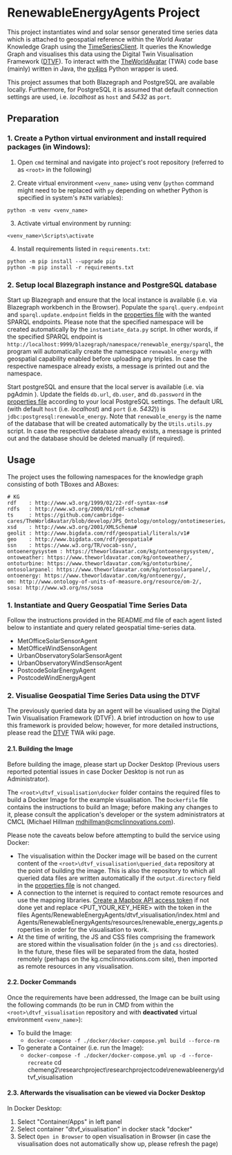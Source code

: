 # RenewableEnergyAgents Project

This project instantiates wind and solar sensor generated time series data which is attached to geospatial reference within the World Avatar Knowledge Graph using the [TimeSeriesClient]. It queries the Knowledge Graph and visualises this data using the Digital Twin Visualisation Framework ([DTVF]). To interact with the [TheWorldAvatar] (TWA) code base (mainly) written in Java, the [py4jps] Python wrapper is used.

This project assumes that both Blazegraph and PostgreSQL are available locally. Furthermore, for PostgreSQL it is assumed that default connection settings are used, i.e. _localhost_ as `host` and _5432_ as `port`.

## Preparation
### 1. Create a Python virtual environment and install required packages (in Windows):

1) Open `cmd` terminal and navigate into project's root repository (referred to as `<root>` in the following)

2) Create virtual environment `<venv_name>` using venv (`python` command might need to be replaced with `py` depending on whether Python is specified in system's `PATH` variables):
```
python -m venv <venv_name>
```

3) Activate virtual environment by running:
```
<venv_name>\Scripts\activate
```

4) Install requirements listed in `requirements.txt`:
```
python -m pip install --upgrade pip  
python -m pip install -r requirements.txt
```

### 2. Setup local Blazegraph instance and PostgreSQL database 

Start up Blazegraph and ensure that the local instance is available (i.e. via Blazegraph workbench in the Browser). Populate the `sparql.query.endpoint` and `sparql.update.endpoint` fields in the [properties file] with the wanted SPARQL endpoints. Please note that the specified namespace will be created automatically by the `instantiate_data.py` script. In other words, if the specified SPARQL endpoint is `http://localhost:9999/blazegraph/namespace/renewable_energy/sparql`, the program will automatically create the namespace `renewable_energy` with geospatial capability enabled before uploading any triples. In case the respective namespace already exists, a message is printed out and the namespace.

Start postgreSQL and ensure that the local server is available (i.e. via pgAdmin ). Update the fields `db.url`, `db.user`, and `db.password` in the [properties file] according to your local PostgreSQL settings. The default URL (with default `host` (i.e. _localhost_) and `port` (i.e. _5432_)) is `jdbc:postgresql:renewable_energy`. Note that `renewable_energy` is the name of the database that will be created automatically by the `Utils.utils.py` script. In case the respective database already exists, a message is printed out and the database should be deleted manually (if required).

## Usage

The project uses the following namespaces for the knowledge graph consisting of both TBoxes and ABoxes:

```
# KG
rdf    : http://www.w3.org/1999/02/22-rdf-syntax-ns#
rdfs   : http://www.w3.org/2000/01/rdf-schema#
ts     : https://github.com/cambridge-cares/TheWorldAvatar/blob/develop/JPS_Ontology/ontology/ontotimeseries/OntoTimeSeries.owl#
xsd    : http://www.w3.org/2001/XMLSchema#
geolit : http://www.bigdata.com/rdf/geospatial/literals/v1#
geo    : http://www.bigdata.com/rdf/geospatial#
ssn    : https://www.w3.org/TR/vocab-ssn/,
ontoenergysystem : https://theworldavatar.com/kg/ontoenergysystem/,
ontoweather: https://www.theworldavatar.com/kg/ontoweather/,
ontoturbine: https://www.theworldavatar.com/kg/ontoturbine/,
ontosolarpanel: https://www.theworldavatar.com/kg/ontosolarpanel/,
ontoenergy: https://www.theworldavatar.com/kg/ontoenergy/,
om: http://www.ontology-of-units-of-measure.org/resource/om-2/,
sosa: http://www.w3.org/ns/sosa

```

### 1. Instantiate and Query Geospatial Time Series Data

Follow the instructions provided in the README.md file of each agent listed below to instantiate and query related geospatial time-series data.

* MetOfficeSolarSensorAgent
* MetOfficeWindSensorAgent
* UrbanObservatorySolarSensorAgent
* UrbanObservatoryWindSensorAgent
* PostcodeSolarEnergyAgent
* PostcodeWindEnergyAgent

### 2. Visualise Geospatial Time Series Data using the DTVF

The previously queried data by an agent will be visualised using the Digital Twin Visualisation Framework (DTVF). A brief introduction on how to use this framework is provided below; however, for more detailed instructions, please read the [DTVF] TWA wiki page.

#### 2.1. Building the Image

Before building the image, please start up Docker Desktop (Previous users reported potential issues in case Docker Desktop is not run as Administrator). 

The `<root>\dtvf_visualisation\docker` folder contains the required files to build a Docker Image for the example visualisation. The `Dockerfile` file contains the instructions to build an Image; before making any changes to it, please consult the application's developer or the system administrators at CMCL (Michael Hillman <mdhillman@cmclinnovations.com>).

Please note the caveats below before attempting to build the service using Docker:

* The visualisation within the Docker image will be based on the current content of the `<root>\dtvf_visualisation\queried_data` repository at the point of building the image. This is also the repository to which all queried data files are written automatically  if the `output.directory` field in the [properties file] is not changed.
* A connection to the internet is required to contact remote resources and use the mapping libraries. [Create a Mapbox API access token] if not done yet and replace <PUT_YOUR_KEY_HERE> with the token in the files Agents/RenewableEnergyAgents/dtvf_visualisation/index.html and Agents/RenewableEnergyAgents/resources/renewable_energy_agents.properties in order for the visualisation to work.
* At the time of writing, the JS and CSS files comprising the framework are stored within the  visualisation folder (in the `js` and `css` directories). In the future, these files will be separated from the data, hosted remotely (perhaps on the kg.cmclinnovations.com site), then imported as remote resources in any visualisation.

#### 2.2. Docker Commands
Once the requirements have been addressed, the Image can be built using the following commands (to be run in CMD from within the `<root>\dtvf_visualisation` repository and with **deactivated** virtual environment `<venv_name>`):

+ To build the Image:
  + `docker-compose -f ./docker/docker-compose.yml build --force-rm`
+ To generate a Container (i.e. run the Image):
  + `docker-compose -f ./docker/docker-compose.yml up -d --force-recreate`
cd chemeng2\researchproject\researchprojectcode\renewableenergy\dtvf_visualisation

#### 2.3. Afterwards the visualisation can be viewed via Docker Desktop 
In Docker Desktop:
1. Select "Container/Apps" in left panel
2. Select container "dtvf_visualisation" in docker stack "docker"
3. Select `Open in Browser` to open visualisation in Browser (in case the visualisation does not automatically show up, please refresh the page)



[TheWorldAvatar]: https://github.com/cambridge-cares/TheWorldAvatar
[DTVF]: https://github.com/cambridge-cares/TheWorldAvatar/wiki/Digital-Twin-Visualisations
[TimeSeriesClient]: https://github.com/cambridge-cares/TheWorldAvatar/tree/main/JPS_BASE_LIB/src/main/java/uk/ac/cam/cares/jps/base/timeseries
[py4jps]: https://github.com/cambridge-cares/TheWorldAvatar/tree/main/JPS_BASE_LIB/python_wrapper
[properties file]: resources/renewable_energy_agents.properties
[Create a Mapbox API access token]: https://account.mapbox.com/access-tokens/